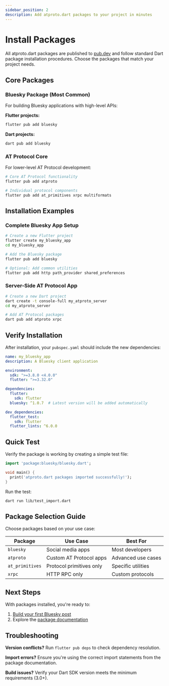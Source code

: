 ```yaml
---
sidebar_position: 2
description: Add atproto.dart packages to your project in minutes
---
```


# Install Packages

All atproto.dart packages are published to [pub.dev](https://pub.dev) and follow standard Dart package installation procedures. Choose the packages that match your project needs.

## Core Packages

### Bluesky Package (Most Common)

For building Bluesky applications with high-level APIs:

**Flutter projects:**
```bash
flutter pub add bluesky
```

**Dart projects:**
```bash
dart pub add bluesky
```

### AT Protocol Core

For lower-level AT Protocol development:

```bash
# Core AT Protocol functionality
flutter pub add atproto

# Individual protocol components
flutter pub add at_primitives xrpc multiformats
```

## Installation Examples

### Complete Bluesky App Setup

```bash
# Create a new Flutter project
flutter create my_bluesky_app
cd my_bluesky_app

# Add the Bluesky package
flutter pub add bluesky

# Optional: Add common utilities
flutter pub add http path_provider shared_preferences
```

### Server-Side AT Protocol App

```bash
# Create a new Dart project
dart create -t console-full my_atproto_server
cd my_atproto_server

# Add AT Protocol packages
dart pub add atproto xrpc
```

## Verify Installation

After installation, your `pubspec.yaml` should include the new dependencies:

```yaml title="pubspec.yaml"
name: my_bluesky_app
description: A Bluesky client application

environment:
  sdk: ">=3.8.0 <4.0.0"
  flutter: ">=3.32.0"

dependencies:
  flutter:
    sdk: flutter
  bluesky: ^1.0.7  # Latest version will be added automatically

dev_dependencies:
  flutter_test:
    sdk: flutter
  flutter_lints: ^6.0.0
```

## Quick Test

Verify the package is working by creating a simple test file:

```dart title="lib/test_import.dart"
import 'package:bluesky/bluesky.dart';

void main() {
  print('atproto.dart packages imported successfully!');
}
```

Run the test:
```bash
dart run lib/test_import.dart
```

## Package Selection Guide

Choose packages based on your use case:

| Package | Use Case | Best For |
|---------|----------|----------|
| `bluesky` | Social media apps | Most developers |
| `atproto` | Custom AT Protocol apps | Advanced use cases |
| `at_primitives` | Protocol primitives only | Specific utilities |
| `xrpc` | HTTP RPC only | Custom protocols |

## Next Steps

With packages installed, you're ready to:
1. [Build your first Bluesky post](../intro.md#quick-start-post-to-bluesky-in-5-minutes-️)
2. Explore the [package documentation](../packages/overview.md)

## Troubleshooting

**Version conflicts?** Run `flutter pub deps` to check dependency resolution.

**Import errors?** Ensure you're using the correct import statements from the package documentation.

**Build issues?** Verify your Dart SDK version meets the minimum requirements (3.0+).
